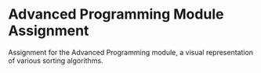 Advanced Programming Module Assignment
======================================

Assignment for the Advanced Programming module, a visual representation of various sorting algorithms.
